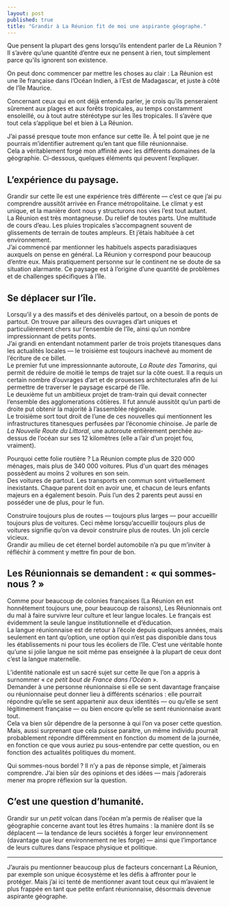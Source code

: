 ```yaml
---
layout: post
published: true
title: "Grandir à La Réunion fit de moi une aspirante géographe."
---
```

Que pensent la plupart des gens lorsqu’ils entendent parler de La Réunion ? Il s’avère qu’une quantité d’entre eux ne pensent à rien, tout simplement parce qu’ils ignorent son existence.

On peut donc commencer par mettre les choses au clair : La Réunion est une île française dans l’Océan Indien, à l’Est de Madagascar, et juste à côté de l’île Maurice.

Concernant ceux qui en ont déjà entendu parler, je crois qu’ils penseraient sûrement aux plages et aux forêts tropicales, au temps constamment ensoleillé, ou à tout autre stéréotype sur les îles tropicales. Il s’avère que tout cela s’applique bel et bien à La Réunion.

J’ai passé presque toute mon enfance sur cette île. À tel point que je ne pourrais m’identifier autrement qu’en tant que fille réunionnaise.  
Cela a véritablement forgé mon affinité avec les différents domaines de la géographie. Ci-dessous, quelques éléments qui peuvent l’expliquer.

## L’expérience du paysage.
Grandir sur cette île est une expérience très différente — c’est ce que j’ai pu comprendre aussitôt arrivée en France métropolitaine. Le climat y est unique, et la manière dont nous y structurons nos vies l’est tout autant.  
La Réunion est très montagneuse. Du relief de toutes parts. Une multitude de cours d’eau. Les pluies tropicales s’accompagnent souvent de glissements de terrain de toutes ampleurs. Et j’étais habituée à cet environnement.  
J’ai commencé par mentionner les habituels aspects paradisiaques auxquels on pense en général. La Réunion y correspond pour beaucoup d’entre eux. Mais pratiquement personne sur le continent ne se doute de sa situation alarmante. Ce paysage est à l’origine d’une quantité de problèmes et de challenges spécifiques à l’île.

## Se déplacer sur l’île.
Lorsqu’il y a des massifs et des dénivelés partout, on a besoin de ponts de partout. On trouve par ailleurs des ouvrages d’art uniques et particulièrement chers sur l’ensemble de l’île, ainsi qu’un nombre impressionnant de petits ponts.  
J’ai grandi en entendant notamment parler de trois projets titanesques dans les actualités locales — le troisième est toujours inachevé au moment de l’écriture de ce billet.  
Le premier fut une impressionnante autoroute, _La Route des Tamarins_, qui permit de réduire de moitié le temps de trajet sur la côte ouest. Il a requis un certain nombre d’ouvrages d’art et de prouesses architecturales afin de lui permettre de traverser le paysage escarpé de l’île.  
Le deuxième fut un ambitieux projet de tram-train qui devait connecter l’ensemble des agglomerations côtières. Il fut annulé aussitôt qu’un parti de droite put obtenir la majorité à l’assemblée régionale.  
Le troisième sort tout droit de l’une de ces nouvelles qui mentionnent les infrastructures titanesques perfusées par l’économie chinoise. Je parle de _La Nouvelle Route du Littoral_, une autoroute entièrement perchée au-dessus de l’océan sur ses 12 kilomètres (elle a l’air d’un projet fou, vraiment).

Pourquoi cette folie routière ? La Réunion compte plus de 320 000 ménages, mais plus de 340 000 voitures. Plus d'un quart des ménages possèdent au moins 2 voitures en son sein.  
Des voitures de partout. Les transports en commun sont virtuellement inexistants. Chaque parent doit en avoir une, et chacun de leurs enfants majeurs en a également besoin. Puis l’un des 2 parents peut aussi en posséder une de plus, pour le fun.

Construire toujours plus de routes — toujours plus larges — pour accueillir toujours plus de voitures. Ceci même lorsqu’accueillir toujours plus de voitures signifie qu’on va devoir construire plus de routes. Un joli cercle vicieux.  
Grandir au milieu de cet éternel bordel automobile n’a pu que m’inviter à réfléchir à comment y mettre fin pour de bon.

## Les Réunionnais se demandent : « qui sommes-nous ? »
Comme pour beaucoup de colonies françaises (La Réunion en est honnêtement toujours une, pour beaucoup de raisons), Les Réunionnais ont du mal à faire survivre leur culture et leur langue locales. Le français est évidemment la seule langue institutionnelle et d’éducation.  
La langue réunionnaise est de retour à l’école depuis quelques années, mais seulement en tant qu’option, une option qui n’est pas disponible dans tous les établissements ni pour tous les écoliers de l’île.  C’est une véritable honte qu’une si jolie langue ne soit même pas   enseignée à la plupart de ceux dont c’est la langue maternelle.

L’identité nationale est un sacré sujet sur cette île que l’on a appris à surnommer « _ce petit bout de France dans l’Océan_ ».  
Demander à une personne réunionnaise si elle se sent davantage française ou réunionnaise peut donner lieu à différents scénarios : elle pourrait répondre qu’elle se sent appartenir aux deux identités — ou qu’elle se sent légitimement française — ou bien encore qu’elle se sent réunionnaise avant tout.  
Cela va bien sûr dépendre de la personne à qui l’on va poser cette question. Mais, aussi surprenant que cela puisse paraitre, un même individu pourrait probablement répondre différemment en fonction du moment de la journée, en fonction ce que vous auriez pu sous-entendre par cette question, ou en fonction des actualités politiques du moment.

Qui sommes-nous bordel ? Il n’y a pas de réponse simple, et j’aimerais comprendre. J’ai bien sûr des opinions et des idées — mais j’adorerais mener ma propre réflexion sur la question.

## C’est une question d’humanité.
Grandir sur un _petit_ volcan dans l’océan m’a permis de réaliser que la géographie concerne avant tout les êtres humains : la manière dont ils se déplacent — la tendance de leurs sociétés à forger leur environnement (davantage que leur environnement ne les forge) — ainsi que l’importance de leurs cultures dans l’espace physique et politique.

- - - -

J’aurais pu mentionner beaucoup plus de facteurs concernant La Réunion, par exemple son unique écosystème et les défis à affronter pour le protéger. Mais j’ai ici tenté de mentionner avant tout ceux qui m’avaient le plus frappée en tant que petite enfant réunionnaise, désormais devenue aspirante géographe.
